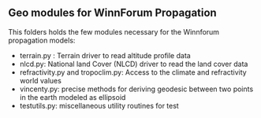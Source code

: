## Geo modules for WinnForum Propagation

This folders holds the few modules necessary for the Winnforum propagation
models:

 - terrain.py : Terrain driver to read altitude profile data
 - nlcd.py: National land Cover (NLCD) driver to read the land cover data
 - refractivity.py and tropoclim.py: Access to the climate and refractivity world values
 - vincenty.py: precise methods for deriving geodesic between two points in the earth
 modeled as ellipsoid
 - testutils.py: miscellaneous utility routines for test

